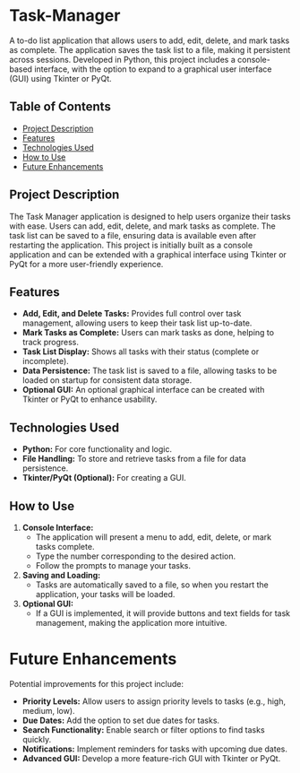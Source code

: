# Task-Manager
A to-do list application that allows users to add, edit, delete, and mark tasks as complete. The application saves the task list to a file, making it persistent across sessions. Developed in Python, this project includes a console-based interface, with the option to expand to a graphical user interface (GUI) using Tkinter or PyQt.
## Table of Contents
* [Project Description](#project-description)
* [Features](#features)
* [Technologies Used](#technologies-used)
* [How to Use](#how-to-use)
* [Future Enhancements](#future-enhancements)
## Project Description
The Task Manager application is designed to help users organize their tasks with ease. Users can add, edit, delete, and mark tasks as complete. The task list can be saved to a file, ensuring data is available even after restarting the application. This project is initially built as a console application and can be extended with a graphical interface using Tkinter or PyQt for a more user-friendly experience.
## Features
* **Add, Edit, and Delete Tasks:** Provides full control over task management, allowing users to keep their task list up-to-date.
* **Mark Tasks as Complete:** Users can mark tasks as done, helping to track progress.
* **Task List Display:** Shows all tasks with their status (complete or incomplete).
* **Data Persistence:** The task list is saved to a file, allowing tasks to be loaded on startup for consistent data storage.
* **Optional GUI:** An optional graphical interface can be created with Tkinter or PyQt to enhance usability.
## Technologies Used
* **Python:** For core functionality and logic.
* **File Handling:** To store and retrieve tasks from a file for data persistence.
* **Tkinter/PyQt (Optional):** For creating a GUI.
## How to Use
1. **Console Interface:**
      * The application will present a menu to add, edit, delete, or mark tasks complete.
      * Type the number corresponding to the desired action.
      * Follow the prompts to manage your tasks.         
2. **Saving and Loading:**
      * Tasks are automatically saved to a file, so when you restart the application, your tasks will be loaded.
3. **Optional GUI:**
      * If a GUI is implemented, it will provide buttons and text fields for task management, making the application more intuitive.
# Future Enhancements
Potential improvements for this project include:
* **Priority Levels:** Allow users to assign priority levels to tasks (e.g., high, medium, low).
* **Due Dates:** Add the option to set due dates for tasks.
* **Search Functionality:** Enable search or filter options to find tasks quickly.
* **Notifications:** Implement reminders for tasks with upcoming due dates.
* **Advanced GUI:** Develop a more feature-rich GUI with Tkinter or PyQt.
